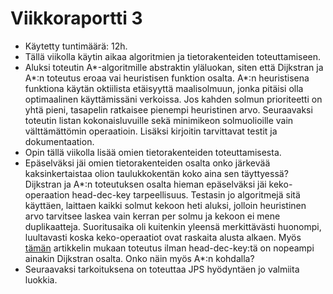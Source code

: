 # Viikkoraportti 3
- Käytetty tuntimäärä: 12h.
- Tällä viikolla käytin aikaa algoritmien ja tietorakenteiden toteuttamiseen.
- Aluksi toteutin A*-algoritmille abstraktin yläluokan, siten että Dijkstran ja A*:n toteutus eroaa vai heuristisen funktion osalta. A*:n heuristisena funktiona käytän oktiilista etäisyyttä maalisolmuun, jonka pitäisi olla optimaalinen käyttämissäni verkoissa. Jos kahden solmun prioriteetti on yhtä pieni, tasapelin ratkaisee pienempi heuristinen arvo. Seuraavaksi toteutin listan kokonaisluvuille sekä minimikeon solmuolioille vain välttämättömin operaatioin. Lisäksi kirjoitin tarvittavat testit ja dokumentaation.
- Opin tällä viikolla lisää omien tietorakenteiden toteuttamisesta.
- Epäselväksi jäi omien tietorakenteiden osalta onko järkevää kaksinkertaistaa olion taulukkokentän koko aina sen täyttyessä? Dijkstran ja A*:n toteutuksen osalta hieman epäselväksi jäi keko-operaation head-dec-key tarpeellisuus. Testasin jo algoritmejä sitä käyttäen, laittaen kaikki solmut kekoon heti aluksi, jolloin heuristinen arvo tarvitsee laskea vain kerran per solmu ja kekoon ei mene duplikaatteja. Suoritusaika oli kuitenkin yleensä merkittävästi huonompi, luultavasti koska keko-operaatiot ovat raskaita alusta alkaen. Myös [tämän](http://www.cs.sunysb.edu/~rezaul/papers/TR-07-54.pdf) artikkelin mukaan toteutus ilman head-dec-key:tä on nopeampi ainakin Dijkstran osalta. Onko näin myös A*:n kohdalla?
- Seuraavaksi tarkoituksena on toteuttaa JPS hyödyntäen jo valmiita luokkia.
